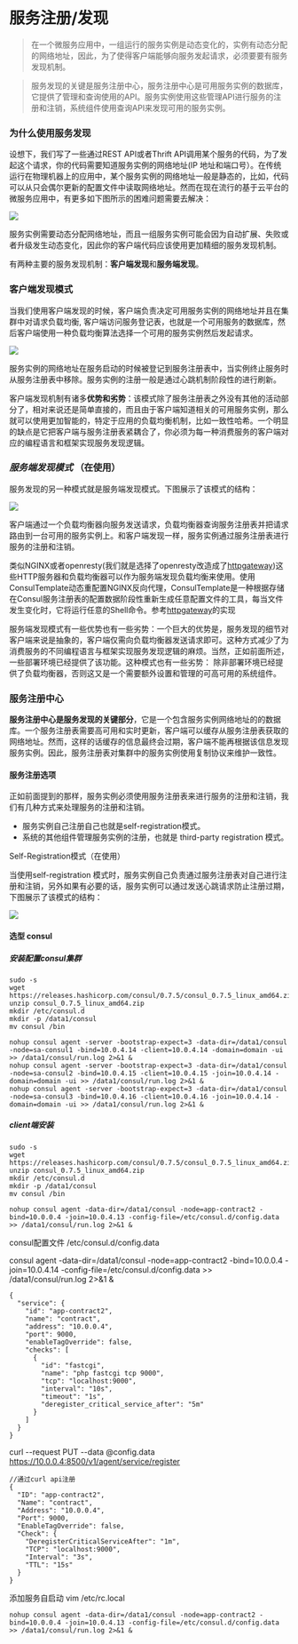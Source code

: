 # 服务注册/发现
> 在一个微服务应用中，一组运行的服务实例是动态变化的，实例有动态分配的网络地址，因此，为了使得客户端能够向服务发起请求，必须要要有服务发现机制。

> 服务发现的关键是服务注册中心，服务注册中心是可用服务实例的数据库，它提供了管理和查询使用的API。服务实例使用这些管理API进行服务的注册和注销，系统组件使用查询API来发现可用的服务实例。

### 为什么使用服务发现

设想下，我们写了一些通过REST API或者Thrift API调用某个服务的代码，为了发起这个请求，你的代码需要知道服务实例的网络地址(IP 地址和端口号）。在传统运行在物理机器上的应用中，某个服务实例的网络地址一般是静态的，比如，代码可以从只会偶尔更新的配置文件中读取网络地址。然而在现在流行的基于云平台的微服务应用中，有更多如下图所示的困难问题需要去解决：

![](http://upload-images.jianshu.io/upload_images/3912920-4742d0f9ff9bdeb9.png?imageMogr2/auto-orient/strip%7CimageView2/2/w/1240)

服务实例需要动态分配网络地址，而且一组服务实例可能会因为自动扩展、失败或者升级发生动态变化，因此你的客户端代码应该使用更加精细的服务发现机制。

有两种主要的服务发现机制：**客户端发现**和**服务端发现**。

### 客户端发现模式

当我们使用客户端发现的时候，客户端负责决定可用服务实例的网络地址并且在集群中对请求负载均衡, 客户端访问服务登记表，也就是一个可用服务的数据库，然后客户端使用一种负载均衡算法选择一个可用的服务实例然后发起请求。

![](http://upload-images.jianshu.io/upload_images/3912920-76cc7f3f5107c3af.png?imageMogr2/auto-orient/strip%7CimageView2/2/w/1240)

服务实例的网络地址在服务启动的时候被登记到服务注册表中，当实例终止服务时从服务注册表中移除。服务实例的注册一般是通过心跳机制阶段性的进行刷新。

客户端发现机制有诸多**优势和劣势**：该模式除了服务注册表之外没有其他的活动部分了，相对来说还是简单直接的，而且由于客户端知道相关的可用服务实例，那么就可以使用更加智能的，特定于应用的负载均衡机制，比如一致性哈希。一个明显的缺点是它把客户端与服务注册表紧耦合了，你必须为每一种消费服务的客户端对应的编程语言和框架实现服务发现逻辑。


### *服务端发现模式* （在使用）

服务发现的另一种模式就是服务端发现模式。下图展示了该模式的结构：

![](http://upload-images.jianshu.io/upload_images/3912920-76dce8ab07216514.png?imageMogr2/auto-orient/strip%7CimageView2/2/w/1240)


客户端通过一个负载均衡器向服务发送请求，负载均衡器查询服务注册表并把请求路由到一台可用的服务实例上。和客户端发现一样，服务实例通过服务注册表进行服务的注册和注销。

类似NGINX或者openresty(我们就是选择了openresty改造成了[httpgateway](ipc/rest.md))这些HTTP服务器和负载均衡器可以作为服务端发现负载均衡来使用。使用ConsulTemplate动态重配置NGINX反向代理，ConsulTemplate是一种根据存储在Consul服务注册表的配置数据阶段性重新生成任意配置文件的工具，每当文件发生变化时，它将运行任意的Shell命令。参考[httpgateway](ipc/rest.md)的实现

服务端发现模式有一些优势也有一些劣势：一个巨大的优势是，服务发现的细节对客户端来说是抽象的，客户端仅需向负载均衡器发送请求即可。这种方式减少了为消费服务的不同编程语言与框架实现服务发现逻辑的麻烦。当然，正如前面所述，一些部署环境已经提供了该功能。这种模式也有一些劣势： 除非部署环境已经提供了负载均衡器，否则这又是一个需要额外设置和管理的可高可用的系统组件。


### 服务注册中心

**服务注册中心是服务发现的关键部分**，它是一个包含服务实例网络地址的的数据库。一个服务注册表需要高可用和实时更新，客户端可以缓存从服务注册表获取的网络地址。然而，这样的话缓存的信息最终会过期，客户端不能再根据该信息发现服务实例。因此，服务注册表对集群中的服务实例使用复制协议来维护一致性。

#### 服务注册选项

正如前面提到的那样，服务实例必须使用服务注册表来进行服务的注册和注销，我们有几种方式来处理服务的注册和注销。
- 服务实例自己注册自己也就是self-registration模式。
- 系统的其他组件管理服务实例的注册，也就是 third-party registration 模式。


Self-Registration模式（在使用）

当使用self-registration 模式时，服务实例自己负责通过服务注册表对自己进行注册和注销，另外如果有必要的话，服务实例可以通过发送心跳请求防止注册过期，下图展示了该模式的结构：

![](http://upload-images.jianshu.io/upload_images/3912920-5bd07f6c772a719f.png?imageMogr2/auto-orient/strip%7CimageView2/2/w/1240)


#### 选型 consul

##### 安装配置consul集群

```shell
sudo -s
wget https://releases.hashicorp.com/consul/0.7.5/consul_0.7.5_linux_amd64.zip
unzip consul_0.7.5_linux_amd64.zip
mkdir /etc/consul.d
mkdir -p /data1/consul
mv consul /bin

nohup consul agent -server -bootstrap-expect=3 -data-dir=/data1/consul -node=sa-consul1 -bind=10.0.4.14 -client=10.0.4.14 -domain=domain -ui >> /data1/consul/run.log 2>&1 &
nohup consul agent -server -bootstrap-expect=3 -data-dir=/data1/consul -node=sa-consul2 -bind=10.0.4.15 -client=10.0.4.15 -join=10.0.4.14 -domain=domain -ui >> /data1/consul/run.log 2>&1 &
nohup consul agent -server -bootstrap-expect=3 -data-dir=/data1/consul -node=sa-consul3 -bind=10.0.4.16 -client=10.0.4.16 -join=10.0.4.14 -domain=domain -ui >> /data1/consul/run.log 2>&1 &
```


##### client端安装

```shell
sudo -s
wget https://releases.hashicorp.com/consul/0.7.5/consul_0.7.5_linux_amd64.zip
unzip consul_0.7.5_linux_amd64.zip
mkdir /etc/consul.d
mkdir -p /data1/consul
mv consul /bin

nohup consul agent -data-dir=/data1/consul -node=app-contract2 -bind=10.0.0.4 -join=10.0.4.13 -config-file=/etc/consul.d/config.data >> /data1/consul/run.log 2>&1 &
```

consul配置文件 /etc/consul.d/config.data

consul agent -data-dir=/data1/consul -node=app-contract2 -bind=10.0.0.4 -join=10.0.4.14 -config-file=/etc/consul.d/config.data >> /data1/consul/run.log 2>&1 &

```shell
{
  "service": {
    "id": "app-contract2",
    "name": "contract",
    "address": "10.0.0.4",
    "port": 9000,
    "enableTagOverride": false,
    "checks": [
      {
        "id": "fastcgi",
        "name": "php fastcgi tcp 9000",
        "tcp": "localhost:9000",
        "interval": "10s",
        "timeout": "1s",
        "deregister_critical_service_after": "5m"
      }
    ]
  }
}
```

curl --request PUT --data @config.data https://10.0.0.4:8500/v1/agent/service/register

```shell
//通过curl api注册
{
  "ID": "app-contract2",
  "Name": "contract",
  "Address": "10.0.0.4",
  "Port": 9000,
  "EnableTagOverride": false,
  "Check": {
    "DeregisterCriticalServiceAfter": "1m",
    "TCP": "localhost:9000",
    "Interval": "3s",
    "TTL": "15s"
  }
}
```



添加服务自启动 vim /etc/rc.local

```shell
nohup consul agent -data-dir=/data1/consul -node=app-contract2 -bind=10.0.0.4 -join=10.0.4.13 -config-file=/etc/consul.d/config.data >> /data1/consul/run.log 2>&1 &
```


